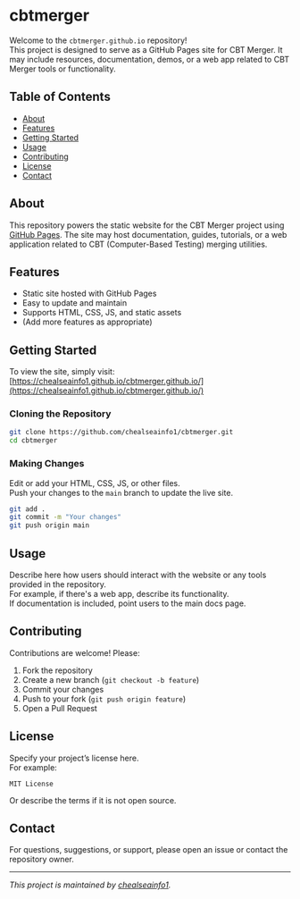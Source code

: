 # cbtmerger

Welcome to the `cbtmerger.github.io` repository!  
This project is designed to serve as a GitHub Pages site for CBT Merger. It may include resources, documentation, demos, or a web app related to CBT Merger tools or functionality.

## Table of Contents

- [About](#about)
- [Features](#features)
- [Getting Started](#getting-started)
- [Usage](#usage)
- [Contributing](#contributing)
- [License](#license)
- [Contact](#contact)

## About

This repository powers the static website for the CBT Merger project using [GitHub Pages](https://pages.github.com/). The site may host documentation, guides, tutorials, or a web application related to CBT (Computer-Based Testing) merging utilities.

## Features

- Static site hosted with GitHub Pages
- Easy to update and maintain
- Supports HTML, CSS, JS, and static assets
- (Add more features as appropriate)

## Getting Started

To view the site, simply visit:  
[https://chealseainfo1.github.io/cbtmerger.github.io/](https://chealseainfo1.github.io/cbtmerger.github.io/)

### Cloning the Repository

```bash
git clone https://github.com/chealseainfo1/cbtmerger.git
cd cbtmerger
```

### Making Changes

Edit or add your HTML, CSS, JS, or other files.  
Push your changes to the `main` branch to update the live site.

```bash
git add .
git commit -m "Your changes"
git push origin main
```

## Usage

Describe here how users should interact with the website or any tools provided in the repository.  
For example, if there's a web app, describe its functionality.  
If documentation is included, point users to the main docs page.

## Contributing

Contributions are welcome! Please:

1. Fork the repository
2. Create a new branch (`git checkout -b feature`)
3. Commit your changes
4. Push to your fork (`git push origin feature`)
5. Open a Pull Request

## License

Specify your project’s license here.  
For example:

```
MIT License
```

Or describe the terms if it is not open source.

## Contact

For questions, suggestions, or support, please open an issue or contact the repository owner.

---

_This project is maintained by [chealseainfo1](https://github.com/chealseainfo1)._
